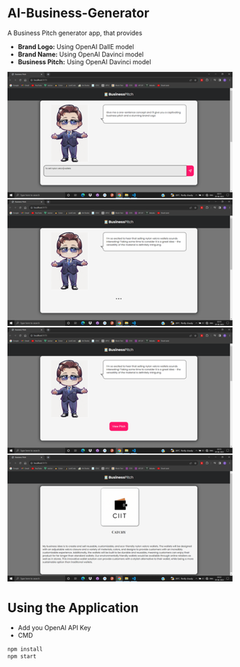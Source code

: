 # AI-Business-Generator
A Business Pitch generator app, that provides
- **Brand Logo:** Using OpenAI DallE model
- **Brand Name:** Using OpenAI Davinci model
- **Business Pitch:** Using OpenAI Davinci model

![alt text](https://github.com/PratyayMallik1006/AI-Business-Generator/blob/main/ss/Capture1.PNG?raw=true)
![alt text](https://github.com/PratyayMallik1006/AI-Business-Generator/blob/main/ss/Capture2.PNG?raw=true)
![alt text](https://github.com/PratyayMallik1006/AI-Business-Generator/blob/main/ss/Capture3.PNG?raw=true)
![alt text](https://github.com/PratyayMallik1006/AI-Business-Generator/blob/main/ss/Capture4.PNG?raw=true)

# Using the Application
- Add you OpenAI API Key
- CMD
```
npm install
npm start
```
